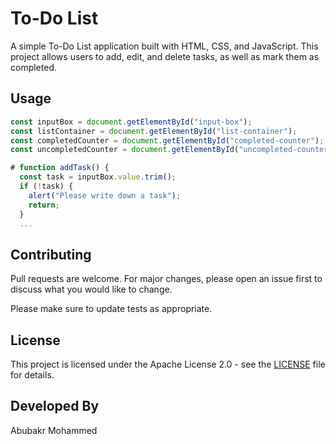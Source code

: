 # To-Do List

A simple To-Do List application built with HTML, CSS, and JavaScript. This project allows users to add, edit, and delete tasks, as well as mark them as completed. 


## Usage

```javascript
const inputBox = document.getElementById("input-box");
const listContainer = document.getElementById("list-container");
const completedCounter = document.getElementById("completed-counter");
const uncompletedCounter = document.getElementById("uncompleted-counter");

# function addTask() {
  const task = inputBox.value.trim();
  if (!task) {
    alert("Please write down a task");
    return;
  }
  ...

```

## Contributing

Pull requests are welcome. For major changes, please open an issue first
to discuss what you would like to change.

Please make sure to update tests as appropriate.

## License

This project is licensed under the Apache License 2.0 - see the [LICENSE](LICENSE) file for details.

## Developed By

Abubakr Mohammed
